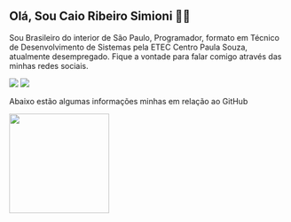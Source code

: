## Olá, Sou Caio Ribeiro Simioni 👋😀
Sou Brasileiro do interior de São Paulo, Programador, formato em Técnico de Desenvolvimento de Sistemas pela ETEC Centro Paula Souza, atualmente desempregado.  Fique a vontade para falar comigo através das minhas redes sociais.

  <a href = "mailto:caio.simioni@gmail.com"><img src="https://img.shields.io/badge/-Gmail-%23333?style=for-the-badge&logo=gmail&logoColor=white" target="_blank"></a>
  <a href="https://instagram.com/caio.simioni" target="_blank"><img src="https://img.shields.io/badge/-Instagram-%23E4405F?style=for-the-badge&logo=instagram&logoColor=white" target="_blank"></a>

Abaixo estão algumas informações minhas em relação ao GitHub
 <div>
  <img height="180em" src="https://github-readme-stats.vercel.app/api/top-langs/?username=caiosimioni&layout=compact&langs_count=7&theme=tokyonight"/>
</div>
